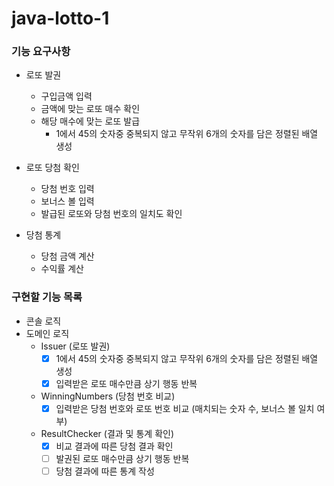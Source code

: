 # java-lotto-1

### 기능 요구사항
* 로또 발권
  * 구입금액 입력
  * 금액에 맞는 로또 매수 확인
  * 해당 매수에 맞는 로또 발급
    * 1에서 45의 숫자중 중복되지 않고 무작위 6개의 숫자를 담은 정렬된 배열 생성


* 로또 당첨 확인
  * 당첨 번호 입력
  * 보너스 볼 입력
  * 발급된 로또와 당첨 번호의 일치도 확인


* 당첨 통계
  * 당첨 금액 계산
  * 수익률 계산

### 구현할 기능 목록

* 콘솔 로직
* 도메인 로직
  * Issuer (로또 발권)
    * [x] 1에서 45의 숫자중 중복되지 않고 무작위 6개의 숫자를 담은 정렬된 배열 생성
    * [x] 입력받은 로또 매수만큼 상기 행동 반복
  * WinningNumbers (당첨 번호 비교)
    * [x] 입력받은 당첨 번호와 로또 번호 비교 (매치되는 숫자 수, 보너스 볼 일치 여부)
  * ResultChecker (결과 및 통계 확인)
    * [x] 비교 결과에 따른 당첨 결과 확인
    * [ ] 발권된 로또 매수만큼 상기 행동 반복
    * [ ] 당첨 결과에 따른 통계 작성